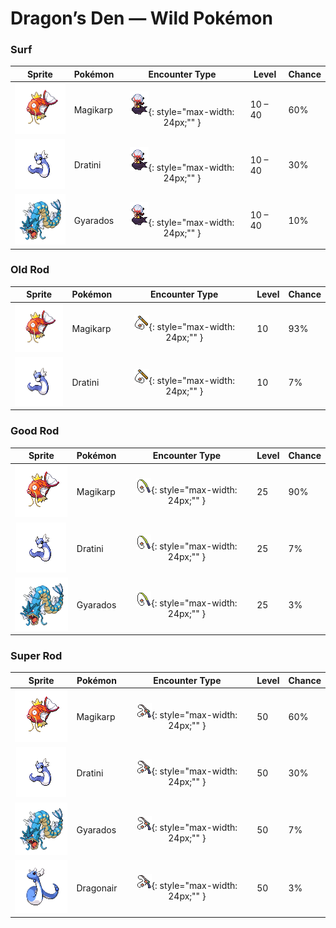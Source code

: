 # Dragon’s Den — Wild Pokémon

### Surf

| Sprite | Pokémon | Encounter Type | Level | Chance |
|:------:|---------|:--------------:|-------|--------|
| ![Magikarp](../../assets/sprites/magikarp/front.gif "An underpowered, pathetic Pokémon. It may jump high on rare occasions, but usually not more than seven feet.") | Magikarp | ![Surf](../../assets/encounter_types/surf.png "Surf"){: style="max-width: 24px;"" } | 10 – 40 | 60% |
| ![Dratini](../../assets/sprites/dratini/front.gif "It is born large to start with. It repeatedly sheds its skin as it steadily grows longer.") | Dratini | ![Surf](../../assets/encounter_types/surf.png "Surf"){: style="max-width: 24px;"" } | 10 – 40 | 30% |
| ![Gyarados](../../assets/sprites/gyarados/front.gif "They say that during past strife, GYARADOS would appear and leave blazing ruins in its wake.") | Gyarados | ![Surf](../../assets/encounter_types/surf.png "Surf"){: style="max-width: 24px;"" } | 10 – 40 | 10% |

### Old Rod

| Sprite | Pokémon | Encounter Type | Level | Chance |
|:------:|---------|:--------------:|-------|--------|
| ![Magikarp](../../assets/sprites/magikarp/front.gif "An underpowered, pathetic Pokémon. It may jump high on rare occasions, but usually not more than seven feet.") | Magikarp | ![Old Rod](../../assets/encounter_types/old_rod.png "Old Rod"){: style="max-width: 24px;"" } | 10 | 93% |
| ![Dratini](../../assets/sprites/dratini/front.gif "It is born large to start with. It repeatedly sheds its skin as it steadily grows longer.") | Dratini | ![Old Rod](../../assets/encounter_types/old_rod.png "Old Rod"){: style="max-width: 24px;"" } | 10 | 7% |

### Good Rod

| Sprite | Pokémon | Encounter Type | Level | Chance |
|:------:|---------|:--------------:|-------|--------|
| ![Magikarp](../../assets/sprites/magikarp/front.gif "An underpowered, pathetic Pokémon. It may jump high on rare occasions, but usually not more than seven feet.") | Magikarp | ![Good Rod](../../assets/encounter_types/good_rod.png "Good Rod"){: style="max-width: 24px;"" } | 25 | 90% |
| ![Dratini](../../assets/sprites/dratini/front.gif "It is born large to start with. It repeatedly sheds its skin as it steadily grows longer.") | Dratini | ![Good Rod](../../assets/encounter_types/good_rod.png "Good Rod"){: style="max-width: 24px;"" } | 25 | 7% |
| ![Gyarados](../../assets/sprites/gyarados/front.gif "They say that during past strife, GYARADOS would appear and leave blazing ruins in its wake.") | Gyarados | ![Good Rod](../../assets/encounter_types/good_rod.png "Good Rod"){: style="max-width: 24px;"" } | 25 | 3% |

### Super Rod

| Sprite | Pokémon | Encounter Type | Level | Chance |
|:------:|---------|:--------------:|-------|--------|
| ![Magikarp](../../assets/sprites/magikarp/front.gif "An underpowered, pathetic Pokémon. It may jump high on rare occasions, but usually not more than seven feet.") | Magikarp | ![Super Rod](../../assets/encounter_types/super_rod.png "Super Rod"){: style="max-width: 24px;"" } | 50 | 60% |
| ![Dratini](../../assets/sprites/dratini/front.gif "It is born large to start with. It repeatedly sheds its skin as it steadily grows longer.") | Dratini | ![Super Rod](../../assets/encounter_types/super_rod.png "Super Rod"){: style="max-width: 24px;"" } | 50 | 30% |
| ![Gyarados](../../assets/sprites/gyarados/front.gif "They say that during past strife, GYARADOS would appear and leave blazing ruins in its wake.") | Gyarados | ![Super Rod](../../assets/encounter_types/super_rod.png "Super Rod"){: style="max-width: 24px;"" } | 50 | 7% |
| ![Dragonair](../../assets/sprites/dragonair/front.gif "They say that if it emits an aura from its whole body, the weather will begin to change instantly.") | Dragonair | ![Super Rod](../../assets/encounter_types/super_rod.png "Super Rod"){: style="max-width: 24px;"" } | 50 | 3% |


